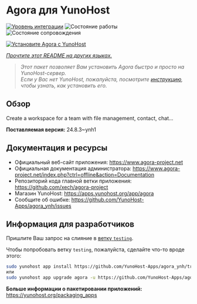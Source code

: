 <!--
Важно: этот README был автоматически сгенерирован <https://github.com/YunoHost/apps/tree/master/tools/readme_generator>
Он НЕ ДОЛЖЕН редактироваться вручную.
-->

# Agora для YunoHost

[![Уровень интеграции](https://dash.yunohost.org/integration/agora.svg)](https://ci-apps.yunohost.org/ci/apps/agora/) ![Состояние работы](https://ci-apps.yunohost.org/ci/badges/agora.status.svg) ![Состояние сопровождения](https://ci-apps.yunohost.org/ci/badges/agora.maintain.svg)

[![Установите Agora с YunoHost](https://install-app.yunohost.org/install-with-yunohost.svg)](https://install-app.yunohost.org/?app=agora)

*[Прочтите этот README на других языках.](./ALL_README.md)*

> *Этот пакет позволяет Вам установить Agora быстро и просто на YunoHost-сервер.*  
> *Если у Вас нет YunoHost, пожалуйста, посмотрите [инструкцию](https://yunohost.org/install), чтобы узнать, как установить его.*

## Обзор

Create a workspace for a team with file management, contact, chat...

**Поставляемая версия:** 24.8.3~ynh1
## Документация и ресурсы

- Официальный веб-сайт приложения: <https://www.agora-project.net>
- Официальная документация администратора: <https://www.agora-project.net/index.php?ctrl=offline&action=Documentation>
- Репозиторий кода главной ветки приложения: <https://github.com/xech/agora-project>
- Магазин YunoHost: <https://apps.yunohost.org/app/agora>
- Сообщите об ошибке: <https://github.com/YunoHost-Apps/agora_ynh/issues>

## Информация для разработчиков

Пришлите Ваш запрос на слияние в [ветку `testing`](https://github.com/YunoHost-Apps/agora_ynh/tree/testing).

Чтобы попробовать ветку `testing`, пожалуйста, сделайте что-то вроде этого:

```bash
sudo yunohost app install https://github.com/YunoHost-Apps/agora_ynh/tree/testing --debug
или
sudo yunohost app upgrade agora -u https://github.com/YunoHost-Apps/agora_ynh/tree/testing --debug
```

**Больше информации о пакетировании приложений:** <https://yunohost.org/packaging_apps>
